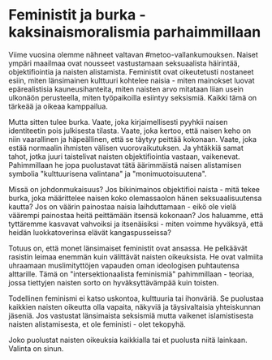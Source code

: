 # Feministit ja burka - kaksinaismoralismia parhaimmillaan

Viime vuosina olemme nähneet valtavan #metoo-vallankumouksen. Naiset ympäri maailmaa ovat nousseet vastustamaan seksuaalista häirintää, objektifiointia ja naisten alistamista. Feministit ovat oikeutetusti nostaneet esiin, miten länsimainen kulttuuri kohtelee naisia - miten mainokset luovat epärealistisia kauneusihanteita, miten naisten arvo mitataan liian usein ulkonäön perusteella, miten työpaikoilla esiintyy seksismiä. Kaikki tämä on tärkeää ja oikeaa kamppailua.

Mutta sitten tulee burka. Vaate, joka kirjaimellisesti pyyhkii naisen identiteetin pois julkisesta tilasta. Vaate, joka kertoo, että naisen keho on niin vaarallinen ja häpeällinen, että se täytyy peittää kokonaan. Vaate, joka estää normaalin ihmisten välisen vuorovaikutuksen. Ja yhtäkkiä samat tahot, jotka juuri taistelivat naisten objektifiointia vastaan, vaikenevat. Pahimmillaan he jopa puolustavat tätä äärimmäistä naisen alistamisen symbolia "kulttuurisena valintana" ja "monimuotoisuutena".

Missä on johdonmukaisuus? Jos bikinimainos objektifioi naista - mitä tekee burka, joka määrittelee naisen koko olemassaolon hänen seksuaalisuutensa kautta? Jos on väärin painostaa naisia laihduttamaan - eikö ole vielä väärempi painostaa heitä peittämään itsensä kokonaan? Jos haluamme, että tyttäremme kasvavat vahvoiksi ja itsenäisiksi - miten voimme hyväksyä, että heidän luokkatoverinsa elävät kangaspusseissa?

Totuus on, että monet länsimaiset feministit ovat ansassa. He pelkäävät rasistin leimaa enemmän kuin välittävät naisten oikeuksista. He ovat valmiita uhraamaan muslimityttöjen vapauden oman ideologisen puhtautensa alttarille. Tämä on "intersektionaalista feminismiä" pahimmillaan - teoriaa, jossa tiettyjen naisten sorto on hyväksyttävämpää kuin toisten.

Todellinen feminismi ei katso uskontoa, kulttuuria tai ihonväriä. Se puolustaa kaikkien naisten oikeutta olla vapaita, näkyviä ja täysivaltaisia yhteiskunnan jäseniä. Jos vastustat länsimaista seksismiä mutta vaikenet islamistisesta naisten alistamisesta, et ole feministi - olet tekopyhä.

Joko puolustat naisten oikeuksia kaikkialla tai et puolusta niitä lainkaan. Valinta on sinun.